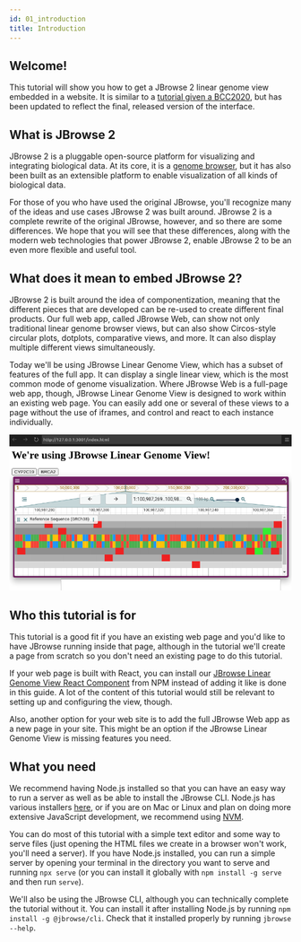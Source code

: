 ```yaml
---
id: 01_introduction
title: Introduction
---
```


## Welcome!

This tutorial will show you how to get a JBrowse 2 linear genome view embedded
in a website. It is similar to a [tutorial given a
BCC2020](../../archive/bcc2020_embedding_jbrowse_01_getting_started), but has
been updated to reflect the final, released version of the interface.

## What is JBrowse 2

JBrowse 2 is a pluggable open-source platform for visualizing and integrating
biological data. At its core, it is a [genome
browser](https://en.wikipedia.org/wiki/Genome_browser), but it has also been
built as an extensible platform to enable visualization of all kinds of
biological data.

For those of you who have used the original JBrowse, you'll recognize many of
the ideas and use cases JBrowse 2 was built around. JBrowse 2 is a complete
rewrite of the original JBrowse, however, and so there are some differences. We
hope that you will see that these differences, along with the modern web
technologies that power JBrowse 2, enable JBrowse 2 to be an even more flexible
and useful tool.

## What does it mean to embed JBrowse 2?

JBrowse 2 is built around the idea of componentization, meaning that the
different pieces that are developed can be re-used to create different final
products. Our full web app, called JBrowse Web, can show not only traditional
linear genome browser views, but can also show Circos-style circular plots,
dotplots, comparative views, and more. It can also display multiple different
views simultaneously.

Today we'll be using JBrowse Linear Genome View, which has a subset of features
of the full app. It can display a single linear view, which is the most common
mode of genome visualization. Where JBrowse Web is a full-page web app, though,
JBrowse Linear Genome View is designed to work within an existing web page. You
can easily add one or several of these views to a page without the use of
iframes, and control and react to each instance individually.

![JBrowse Linear Genome View in a web page](./img/final.png)

## Who this tutorial is for

This tutorial is a good fit if you have an existing web page and you'd like to
have JBrowse running inside that page, although in the tutorial we'll create a
page from scratch so you don't need an existing page to do this tutorial.

If your web page is built with React, you can install our [JBrowse Linear
Genome View React
Component](https://www.npmjs.com/package/@jbrowse/react-linear-genome-view)
from NPM instead of adding it like is done in this guide. A lot of the content
of this tutorial would still be relevant to setting up and configuring the
view, though.

Also, another option for your web site is to add the full JBrowse Web app as a
new page in your site. This might be an option if the JBrowse Linear Genome
View is missing features you need.

## What you need

We recommend having Node.js installed so that you can have an easy way to run a
server as well as be able to install the JBrowse CLI. Node.js has various
installers [here](https://nodejs.org/en/download/), or if you are on Mac or
Linux and plan on doing more extensive JavaScript development, we recommend
using [NVM](https://github.com/nvm-sh/nvm).

You can do most of this tutorial with a simple text editor and some way to
serve files (just opening the HTML files we create in a browser won't work,
you'll need a server). If you have Node.js installed, you can run a simple
server by opening your terminal in the directory you want to serve and running
`npx serve` (or you can install it globally with `npm install -g serve` and
then run `serve`).

We'll also be using the JBrowse CLI, although you can technically complete the
tutorial without it. You can install it after installing Node.js by running
`npm install -g @jbrowse/cli`. Check that it installed properly by running
`jbrowse --help`.
